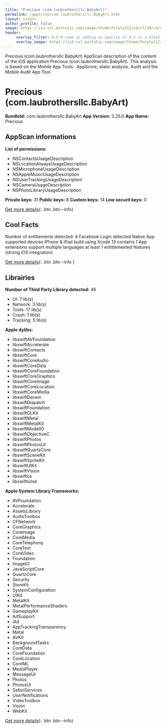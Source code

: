 ```yaml
---
title: "Precious (com.laubrothersllc.BabyArt)"
permalink: /apps/ios/com.laubrothersllc.BabyArt.html
layout: single
author_profile: false
image: https://is3-ssl.mzstatic.com/image/thumb/Purple112/v4/cf/39/cd/cf39cd68-674b-a95d-280f-4028eb3fa177/AppIcon-0-0-1x_U007emarketing-0-0-0-6-0-0-sRGB-0-0-0-GLES2_U002c0-512MB-85-220-0-0.png/512x512bb.jpg
header: 
     overlay_filter: 0.5 # same as adding an opacity of 0.5 to a black background
     overlay_image: https://is3-ssl.mzstatic.com/image/thumb/Purple112/v4/cf/39/cd/cf39cd68-674b-a95d-280f-4028eb3fa177/AppIcon-0-0-1x_U007emarketing-0-0-0-6-0-0-sRGB-0-0-0-GLES2_U002c0-512MB-85-220-0-0.png/512x512bb.jpg
---
```

Precious (com.laubrothersllc.BabyArt) AppScan description of the content of the iOS application Precious (com.laubrothersllc.BabyArt). This analysis is based on the Mobile App Tools : AppScore, static analysis, Audit and the Mobile Audit App Tool.

# Precious (com.laubrothersllc.BabyArt)

**BundleId:** com.laubrothersllc.BabyArt
**App Version:** 3.25.0
**App Name:** Precious


## AppScan informations 

**List of permissions:** 
- NSContactsUsageDescription
- NSLocationAlwaysUsageDescription
- NSMicrophoneUsageDescription
- NSAppleMusicUsageDescription
- NSUserTrackingUsageDescription
- NSCameraUsageDescription
- NSPhotoLibraryUsageDescription
  
  
**Private keys:** 31
**Public keys:** 8
**Custom keys:** 14
**Low securit keys:** 0
  
[Get more details](/pricing.html){: .btn .btn--info}

## Cool Facts

Number of entitlements detected: 4
Facebook Login detected
Native App
supported devices iPhone & iPad
build using Xcode 13
contains 1 App extensions
support multiple languages
at least 1 entitlemented features (strong iOS integration)
  
[Get more details](/pricing.html){: .btn .btn--info }

## Librairies 
**Number of Third Party Library detected:** 46
- UI: 7 lib(s)
- Network: 3 lib(s)
- Tools: 17 lib(s)
- Crash: 1 lib(s)
- Tracking: 5 lib(s)


**Apple dylibs:**
- libswiftAVFoundation
- libswiftAccelerate
- libswiftContacts
- libswiftCore
- libswiftCoreAudio
- libswiftCoreData
- libswiftCoreFoundation
- libswiftCoreGraphics
- libswiftCoreImage
- libswiftCoreLocation
- libswiftCoreMedia
- libswiftDarwin
- libswiftDispatch
- libswiftFoundation
- libswiftGLKit
- libswiftMetal
- libswiftMetalKit
- libswiftModelIO
- libswiftObjectiveC
- libswiftPhotos
- libswiftPhotosUI
- libswiftQuartzCore
- libswiftSceneKit
- libswiftSpriteKit
- libswiftUIKit
- libswiftVision
- libswiftos
- libswiftsimd


**Apple System Library Frameworks:**
- AVFoundation
- Accelerate
- AssetsLibrary
- AudioToolbox
- CFNetwork
- CoreGraphics
- CoreImage
- CoreMedia
- CoreTelephony
- CoreText
- CoreVideo
- Foundation
- ImageIO
- JavaScriptCore
- QuartzCore
- Security
- StoreKit
- SystemConfiguration
- UIKit
- MetalKit
- MetalPerformanceShaders
- GameplayKit
- AdSupport
- iAd
- AppTrackingTransparency
- Metal
- AVKit
- BackgroundTasks
- CoreData
- CoreFoundation
- CoreLocation
- CoreML
- MediaPlayer
- MessageUI
- Photos
- PhotosUI
- SafariServices
- UserNotifications
- VideoToolbox
- Vision
- WebKit


  
[Get more details](/pricing.html){: .btn .btn--info}

